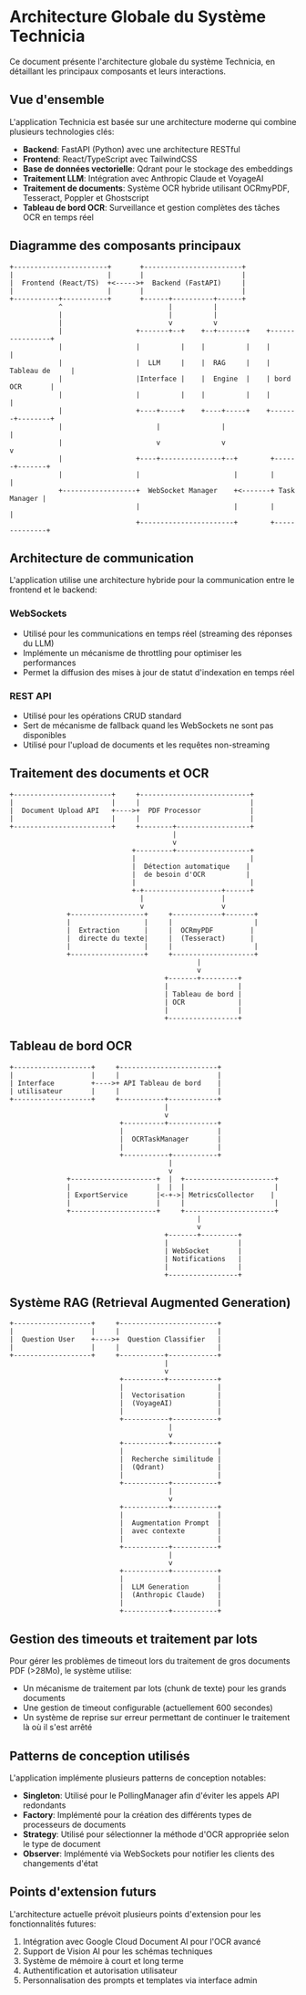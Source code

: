 # Architecture Globale du Système Technicia

Ce document présente l'architecture globale du système Technicia, en détaillant les principaux composants et leurs interactions.

## Vue d'ensemble

L'application Technicia est basée sur une architecture moderne qui combine plusieurs technologies clés:

- **Backend**: FastAPI (Python) avec une architecture RESTful
- **Frontend**: React/TypeScript avec TailwindCSS
- **Base de données vectorielle**: Qdrant pour le stockage des embeddings
- **Traitement LLM**: Intégration avec Anthropic Claude et VoyageAI
- **Traitement de documents**: Système OCR hybride utilisant OCRmyPDF, Tesseract, Poppler et Ghostscript
- **Tableau de bord OCR**: Surveillance et gestion complètes des tâches OCR en temps réel

## Diagramme des composants principaux

```
+-----------------------+       +------------------------+
|                       |       |                        |
|  Frontend (React/TS)  +<----->+  Backend (FastAPI)     |
|                       |       |                        |
+-----------+-----------+       +------+----------+------+
            ^                          |          |
            |                          |          |
            |                          v          v
            |                  +-------+--+    +--+-------+    +----------------+
            |                  |          |    |          |    |                |
            |                  |  LLM     |    |  RAG     |    | Tableau de     |
            |                  |Interface |    |  Engine  |    | bord OCR       |
            |                  |          |    |          |    |                |
            |                  +----+-----+    +----+-----+    +-------+--------+
            |                       |               |                  |
            |                       v               v                  v
            |                  +----+---------------+--+        +------+-------+
            |                  |                       |        |              |
            +------------------+  WebSocket Manager    +<-------+ Task Manager |
                               |                       |        |              |
                               +-----------------------+        +--------------+
```

## Architecture de communication

L'application utilise une architecture hybride pour la communication entre le frontend et le backend:

### WebSockets
- Utilisé pour les communications en temps réel (streaming des réponses du LLM)
- Implémente un mécanisme de throttling pour optimiser les performances
- Permet la diffusion des mises à jour de statut d'indexation en temps réel

### REST API
- Utilisé pour les opérations CRUD standard
- Sert de mécanisme de fallback quand les WebSockets ne sont pas disponibles
- Utilisé pour l'upload de documents et les requêtes non-streaming

## Traitement des documents et OCR

```
+------------------------+     +---------------------------+
|                        |     |                           |
|  Document Upload API   +---->+  PDF Processor            |
|                        |     |                           |
+------------------------+     +--------+------------------+
                                        |
                                        v
                              +---------+------------------+
                              |                            |
                              |  Détection automatique    |
                              |  de besoin d'OCR          |
                              |                            |
                              +-+-------------------+------+
                                |                   |
                                v                   v
              +------------------+     +------------+-------+
              |                  |     |                    |
              |  Extraction      |     |  OCRmyPDF         |
              |  directe du texte|     |  (Tesseract)      |
              |                  |     |                    |
              +------------------+     +--------------------+
                                              |
                                              v
                                      +-------+---------+
                                      |                 |
                                      | Tableau de bord |
                                      | OCR             |
                                      |                 |
                                      +-----------------+
```

## Tableau de bord OCR

```
+-------------------+     +------------------------+
|                   |     |                        |
| Interface         +---->+ API Tableau de bord    |
| utilisateur       |     |                        |
+-------------------+     +-----------+------------+
                                      |
                                      v
                           +----------+------------+
                           |                       |
                           |  OCRTaskManager       |
                           |                       |
                           +-----------+-----------+
                                       |
                                       v
              +---------------------+  |  +----------------------+
              |                     |  |  |                      |
              | ExportService       |<-+->| MetricsCollector    |
              |                     |     |                      |
              +---------------------+     +----------------------+
                                              |
                                              v
                                      +-------+---------+
                                      |                 |
                                      | WebSocket       |
                                      | Notifications   |
                                      |                 |
                                      +-----------------+
```

## Système RAG (Retrieval Augmented Generation)

```
+-------------------+     +------------------------+
|                   |     |                        |
|  Question User    +---->+  Question Classifier   |
|                   |     |                        |
+-------------------+     +-----------+------------+
                                      |
                                      v
                           +----------+------------+
                           |                       |
                           |  Vectorisation        |
                           |  (VoyageAI)           |
                           |                       |
                           +-----------+-----------+
                                       |
                                       v
                           +-----------+-----------+
                           |                       |
                           |  Recherche similitude |
                           |  (Qdrant)             |
                           |                       |
                           +-----------+-----------+
                                       |
                                       v
                           +-----------+-----------+
                           |                       |
                           |  Augmentation Prompt  |
                           |  avec contexte        |
                           |                       |
                           +-----------+-----------+
                                       |
                                       v
                           +-----------+-----------+
                           |                       |
                           |  LLM Generation       |
                           |  (Anthropic Claude)   |
                           |                       |
                           +-----------+-----------+
```

## Gestion des timeouts et traitement par lots

Pour gérer les problèmes de timeout lors du traitement de gros documents PDF (>28Mo), le système utilise:

- Un mécanisme de traitement par lots (chunk de texte) pour les grands documents
- Une gestion de timeout configurable (actuellement 600 secondes)
- Un système de reprise sur erreur permettant de continuer le traitement là où il s'est arrêté

## Patterns de conception utilisés

L'application implémente plusieurs patterns de conception notables:

- **Singleton**: Utilisé pour le PollingManager afin d'éviter les appels API redondants
- **Factory**: Implémenté pour la création des différents types de processeurs de documents
- **Strategy**: Utilisé pour sélectionner la méthode d'OCR appropriée selon le type de document
- **Observer**: Implémenté via WebSockets pour notifier les clients des changements d'état

## Points d'extension futurs

L'architecture actuelle prévoit plusieurs points d'extension pour les fonctionnalités futures:

1. Intégration avec Google Cloud Document AI pour l'OCR avancé
2. Support de Vision AI pour les schémas techniques
3. Système de mémoire à court et long terme
4. Authentification et autorisation utilisateur
5. Personnalisation des prompts et templates via interface admin
